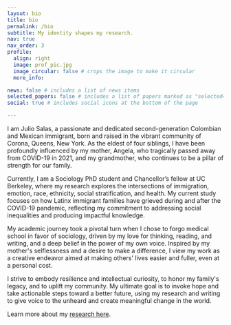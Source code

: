 ```yaml
---
layout: bio
title: bio
permalink: /bio
subtitle: My identity shapes my research.
nav: true
nav_order: 3
profile:
  align: right
  image: prof_pic.jpg
  image_circular: false # crops the image to make it circular
  more_info: 

news: false # includes a list of news items
selected_papers: false # includes a list of papers marked as "selected={true}"
social: true # includes social icons at the bottom of the page

---
```


I am Julio Salas, a passionate and dedicated second-generation Colombian and Mexican immigrant, born and raised in the vibrant community of Corona, Queens, New York. As the eldest of four siblings, I have been profoundly influenced by my mother, Angela, who tragically passed away from COVID-19 in 2021, and my grandmother, who continues to be a pillar of strength for our family.

Currently, I am a Sociology PhD student and Chancellor’s fellow at UC Berkeley, where my research explores the intersections of immigration, emotion, race, ethnicity, social stratification, and health. My current study focuses on how Latinx immigrant families have grieved during and after the COVID-19 pandemic, reflecting my commitment to addressing social inequalities and producing impactful knowledge.

My academic journey took a pivotal turn when I chose to forgo medical school in favor of sociology, driven by my love for thinking, reading, and writing, and a deep belief in the power of my own voice. Inspired by my mother's selflessness and a desire to make a difference, I view my work as a creative endeavor aimed at making others' lives easier and fuller, even at a personal cost.

I strive to embody resilience and intellectual curiosity, to honor my family's legacy, and to uplift my community. My ultimate goal is to invoke hope and take actionable steps toward a better future, using my research and writing to give voice to the unheard and create meaningful change in the world.

Learn more about my [research here](https://example.com).


